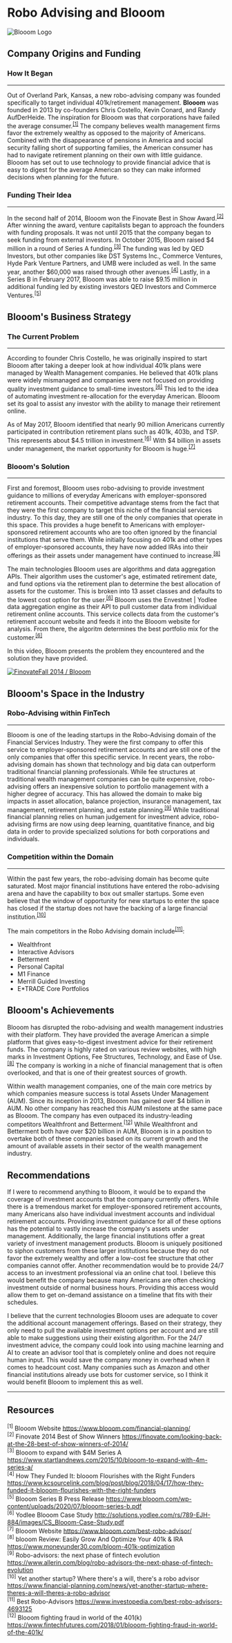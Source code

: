 # Robo Advising and Blooom
![Blooom Logo](https://www.goodfinancialcents.com/wp-content/uploads/2018/10/blooom-1.png)

## Company Origins and Funding

### How It Began
---
Out of Overland Park, Kansas, a new robo-advising company was founded specifically to target individual 401k/retirement management. **Blooom** was founded in 2013 by co-founders Chris Costello, Kevin Conard, and Randy AufDerHeide. The inspiration for Blooom was that corporations have failed the average consumer.<sup>[[1]](#Resources)</sup> The company believes wealth management firms favor the extremely wealthy as opposed to the majority of Americans. Combined with the disappearance of pensions in America and social security falling short of supporting families, the American consumer has had to navigate retirement planning on their own with little guidance. Blooom has set out to use technology to provide financial advice that is easy to digest for the average American so they can make informed decisions when planning for the future.

### Funding Their Idea
---
In the second half of 2014, Blooom won the Finovate Best in Show Award.<sup>[[2]](#Resources)</sup> After winning the award, venture capitalists began to approach the founders with funding proposals. It was not until 2015 that the company began to seek funding from external investors. In October 2015, Blooom raised $4 million in a round of Series A funding.<sup>[[3]](#Resources)</sup> The funding was led by QED Investors, but other companies like DST Systems Inc., Commerce Ventures, Hyde Park Venture Partners, and UMB were included as well. In the same year, another $60,000 was raised through other avenues.<sup>[[4]](#Resources)</sup> Lastly, in a Series B in February 2017, Blooom was able to raise $9.15 million in additional funding led by existing investors QED Investors and Commerce Ventures.<sup>[[5]](#Resources)</sup>


## Blooom's Business Strategy

### The Current Problem
---
According to founder Chris Costello, he was originally inspired to start Blooom after taking a deeper look at how individual 401k plans were managed by Wealth Management companies. He believed that 401k plans were widely mismanaged and companies were not focused on providing quality investment guidance to small-time investors.<sup>[[6]](#Resources)</sup> This led to the idea of automating investment re-allocation for the everyday American. Blooom set its goal to assist any investor with the ability to manage their retirement online.

As of May 2017, Blooom identified that nearly 90 million Americans currently participated in contribution retirement plans such as 401k, 403b, and TSP. This represents about $4.5 trillion in investment.<sup>[[6]](#Resources)</sup> With $4 billion in assets under management, the market opportunity for Blooom is huge.<sup>[[7]](#Resources)</sup>

### Blooom's Solution
---
First and foremost, Blooom uses robo-advising to provide investment guidance to millions of everyday Americans with employer-sponsored retirement accounts. Their competitive advantage stems from the fact that they were the first company to target this niche of the financial services industry. To this day, they are still one of the only companies that operate in this space. This provides a huge benefit to Americans with employer-sponsored retirement accounts who are too often ignored by the financial institutions that serve them. While initially focusing on 401k and other types of employer-sponsored accounts, they have now added IRAs into their offerings as their assets under management have continued to increase.<sup>[[8]](#Resources)</sup>

The main technologies Blooom uses are algorithms and data aggregation APIs. Their algorithm uses the customer's age, estimated retirement date, and fund options via the retirement plan to determine the best allocation of assets for the customer. This is broken into 13 asset classes and defaults to the lowest cost option for the user.<sup>[[6]](#Resources)</sup> Blooom uses the Envestnet | Yodlee data aggregation engine as their API to pull customer data from individual retirement online accounts. This service collects data from the customer's retirement account website and feeds it into the Blooom website for analysis. From there, the algoritm determines the best portfolio mix for the customer.<sup>[[6]](#Resources)</sup>

In this video, Blooom presents the problem they encountered and the solution they have provided.

[![FinovateFall 2014 / Blooom](https://img.youtube.com/vi/u0ZpOCtFDcs/0.jpg)](https://www.youtube.com/watch?v=u0ZpOCtFDcs)

## Blooom's Space in the Industry

### Robo-Advising within FinTech
---
Blooom is one of the leading startups in the Robo-Advising domain of the Financial Services Industry. They were the first company to offer this service to employer-sponsored retirement accounts and are still one of the only companies that offer this specific service. In recent years, the robo-advising domain has shown that technology and big data can outperform traditional financial planning professionals. While fee structures at traditional wealth management companies can be quite expensive, robo-advising offers an inexpensive solution to portfolio management with a higher degree of accuracy. This has allowed the domain to make big impacts in asset allocation, balance projection, insurance management, tax management, retirement planning, and estate planning.<sup>[[9]](#Resources)</sup> While traditional financial planning relies on human judgement for investment advice, robo-advising firms are now using deep learning, quantitative finance, and big data in order to provide specialized solutions for both corporations and individuals.

### Competition within the Domain
---
Within the past few years, the robo-advising domain has become quite saturated. Most major financial institutions have entered the robo-advising arena and have the capability to box out smaller startups. Some even believe that the window of opportunity for new startups to enter the space has closed if the startup does not have the backing of a large financial institution.<sup>[[10]](#Resources)</sup>

The main competitors in the Robo Advising domain include<sup>[[11]](#Resources)</sup>:  
* Wealthfront
* Interactive Advisors
* Betterment
* Personal Capital
* M1 Finance
* Merrill Guided Investing
* E*TRADE Core Portfolios

## Blooom's Achievements

Blooom has disrupted the robo-advising and wealth management industries with their platform. They have provided the average American a simple platform that gives easy-to-digest investment advice for their retirement funds. The company is highly rated on various review websites, with high marks in Investment Options, Fee Structures, Technology, and Ease of Use.<sup>[[8]](#Resources)</sup> The company is working in a niche of financial management that is often overlooked, and that is one of their greatest sources of growth.

Within wealth management companies, one of the main core metrics by which companies measure success is total Assets Under Management (AUM). Since its inception in 2013, Blooom has gained over $4 billion in AUM. No other company has reached this AUM milestone at the same pace as Blooom. The company has even outpaced its industry-leading competitors Wealthfront and Betterment.<sup>[[12]](#Resources)</sup> While Wealthfront and Betterment both have over $20 billion in AUM, Blooom is in a position to overtake both of these companies based on its current growth and the amount of available assets in their sector of the wealth management industry.

## Recommendations

If I were to recommend anything to Blooom, it would be to expand the coverage of investment accounts that the company currently offers. While there is a tremendous market for employer-sponsored retirement accounts, many Americans also have individual investment accounts and individual retirement accounts. Providing investment guidance for all of these options has the potential to vastly increase the company's assets under management. Additionally, the large financial institutions offer a great variety of investment management products. Blooom is uniquely positioned to siphon customers from these larger institutions because they do not favor the extremely wealthy and offer a low-cost fee structure that other companies cannot offer. Another recommendation would be to provide 24/7 access to an investment professional via an online chat tool. I believe this would benefit the company because many Americans are often checking investment outside of normal business hours. Providing this access would allow them to get on-demand assistance on a timeline that fits with their schedules.

I believe that the current technologies Blooom uses are adequate to cover the additional account management offerings. Based on their strategy, they only need to pull the available investment options per account and are still able to make suggestions using their existing algorithm. For the 24/7 investment advice, the company could look into using machine learning and AI to create an advisor tool that is completely online and does not require human input. This would save the company money in overhead when it comes to headcount cost. Many companies such as Amazon and other financial institutions already use bots for customer service, so I think it would benefit Blooom to implement this as well.

---

## Resources
<sup>[1]</sup> Blooom Website https://www.blooom.com/financial-planning/  
<sup>[2]</sup> Finovate 2014 Best of Show Winners https://finovate.com/looking-back-at-the-28-best-of-show-winners-of-2014/  
<sup>[3]</sup> Blooom to expand with $4M Series A https://www.startlandnews.com/2015/10/blooom-to-expand-with-4m-series-a/  
<sup>[4]</sup> How They Funded It: blooom Flourishes with the Right Funders https://www.kcsourcelink.com/blog/post/blog/2018/04/17/how-they-funded-it-blooom-flourishes-with-the-right-funders  
<sup>[5]</sup> Blooom Series B Press Release https://www.blooom.com/wp-content/uploads/2020/07/blooom-series-b.pdf  
<sup>[6]</sup> Yodlee Blooom Case Study http://solutions.yodlee.com/rs/789-EJH-884/images/CS_Blooom-Case-Study.pdf  
<sup>[7]</sup> Blooom Website https://www.blooom.com/best-robo-advisor/  
<sup>[8]</sup> blooom Review: Easily Grow And Optimize Your 401k & IRA https://www.moneyunder30.com/bloom-401k-optimization  
<sup>[9]</sup> Robo-advisors: the next phase of fintech evolution https://www.allerin.com/blog/robo-advisors-the-next-phase-of-fintech-evolution  
<sup>[10]</sup> Yet another startup? Where there's a will, there's a robo advisor https://www.financial-planning.com/news/yet-another-startup-where-theres-a-will-theres-a-robo-advisor  
<sup>[11]</sup> Best Robo-Advisors https://www.investopedia.com/best-robo-advisors-4693125  
<sup>[12]</sup> Blooom fighting fraud in world of the 401(k) https://www.fintechfutures.com/2018/01/blooom-fighting-fraud-in-world-of-the-401k/  